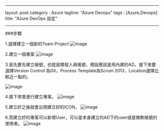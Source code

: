 
---
layout: post
category : Azure 
tagline: "Azure Devops"
tags : [Azure,Devops]
title: "Azure DevOps 設定"

---

###步驟

1.選擇建立一個新的Team Project
![image](https://farm8.staticflickr.com/7546/15958102408_1718840f13_o.png)


2.建立一個專案
![image](https://farm9.staticflickr.com/8597/16119790386_2312711ebf_o.png)

3.首先要先建立帳號，也就是開發人員帳號，預設應該是用內建的AD。接下來要選擇Version Control 為Git，Process Template為Scrum 2013，Location選擇比較近一點的。

![image](https://farm8.staticflickr.com/7554/15523299344_e1114b580e_o.png)

4.接下來會進行建立專案。
![image](https://farm9.staticflickr.com/8669/15958196208_05b33d9119_o.png)


5.建立好之後就會出現建立好的ICON。
![image](https://farm8.staticflickr.com/7488/15958200978_24a3414d85_o.png)

6.而建立好的專案可以新增User，可以是本身建立的AD下的user或是微軟帳號的使用者。
![image](http://)
